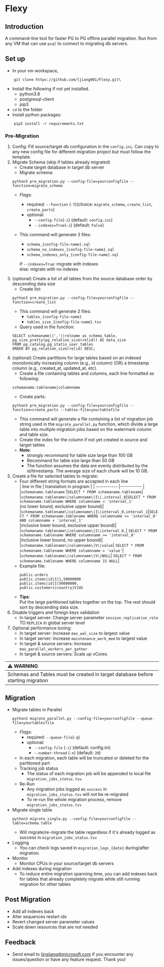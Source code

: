 # Flexy
## Introduction
A command-line tool for faster PG to PG offline parallel migration. Run from any VM that can use `psql` to connect to migrating db servers.
## Set up
* In your vm workspace, 
```
    git clone https://github.com/ljiang001/Flexy.git\
```
* Install the following if not yet installed.
    * python3.8
    * postgresql-client
    * pip3
* `cd` to the folder
* Install python packages:
```
    pip3 install -r requirements.txt
```  
### Pre-Migration
1. Config: Fill source/target db configuration in the `config.ini`. Can copy to any new config file for different migration project but must follow the template.
2. Migrate Schema (skip if tables already migrated)
    * Create target database in target db server
    * Migrate schema:<br>
     ```
     python3 pre_migration.py --config-file=yourconfigfile --function=migrate_schema
     ```
    * *Flags:*
        * required: `--function` (`-f`)(choice: `migrate_schema`, `create_list`, `create_parts`)
        * optional:
            * `--config-file`(`-i`) (default: `config.ini`)
            * `--indexes=True`(`-i`) (default: `False`)
    * This command will generate 3 files:
        * `schema_{config-file-name}.sql`
        * `schema_no_indexes_{config-file-name}.sql`
        * `schema_indexes_only_{config-file-name}.sql`
    
        if `--indexes=True`: migrate with indexes
        <br>else: migrate with no indexes
3. (optional) Create a list of all tables from the source database order by descending data size
    * Create list:<br>
     ```
     python3 pre_migration.py --config-file=yourconfigfile --function=create_list
     ```
    * This command will generate 2 files:
        * `tables_{config-file-name}`
        * `tables_size_{config-file-name}.tsv`
    * Query used in the function: 
    ```
    SELECT schemaname||'.'||relname as schema_table, pg_size_pretty(pg_relation_size(relid)) AS data_size
    FROM pg_catalog.pg_statio_user_tables
    ORDER BY pg_relation_size(relid) DESC;
     ```
4. (optional) Create partitions for large tables based on an indexed monotonically increasing column (e.g., id column) (OR) a timestamp column (e.g., created_at, updated_at, etc). 
    * Create a file containing tables and columns, each line formatted as following:
    ```
    schemaname.tablename|columnname
    ```
    * Create parts:
    ```
    python3 pre_migration.py --config-file=yourconfigfile --function=create_parts --tables-file=yourtablefile
    ```
    * This command will generate a file containing a list of migration job string used in the `migrate_parallel.py` function, which divide a large table into multiple migration jobs based on the watermark column and table size.  
    * Create the index for the column if not yet created in source and target tables 
    * **Note**: 
        * strongly recommand for table size large than 100 GB
        * Recommand for table size large than 50 GB
        * The function assumes the data are evenly distributed by the id/timestamp. The average size of each chunk will be 10 GB. 
5. Create a file for selected tables to migrate:
    * Four different string formats are accepted in each line <br>
        | line in file | translation in program |
        | -----------  |----------- |
        |`schemaname.tablename` |`SELECT * FROM schemaname.tablename`|
        |`schemaname.tablename\|columnname\|I\|,interval_0`|`SELECT * FROM schemaname.tablename WHERE columnname < 'interval_1'` <br>(no lower bound, exclusive upper bound)|
        |`schemaname.tablename\|columnname\|I\|interval_0,interval_1`|`SELECT * FROM schemaname.tablename WHERE columnname >= 'interval_0' AND columnname < 'interval_1'` <br>[inclusive lower bound, exclusive upper bound)|
        |`schemaname.tablename\|columnname\|I\|interval_0,`| `SELECT * FROM schemaname.tablename WHERE columnname >= 'interval_0'` <br> [inclusive lower bound, no upper bound)|
        |`schemaname.tablename\|columnname\|V\|value`| `SELECT * FROM schemaname.tablename WHERE columnname = 'value'`|
        |`schemaname.tablename\|columnname\|V\|NULL`| `SELECT * FROM schemaname.tablename WHERE columnname IS NULL`|
    * Example file:
         ```
         public.orders
         public.items|id|I|1,50000000
         public.items|id|I|50000000,
         public.customers|country|V|US
         ```  
    * **Tips**: <br>
        Put the large partitioned tables together on the top. The rest should sort by descending data size. 
4. Disable triggers and foreign keys validation
    * In target server: Change server parameter `session_replication_role` TO `REPLICA` in global server level
5. Optional performance tuning:
    * In target server: Increase `max_wal_size` to largest value
    * In target server: Increase `maintenance_work_mem` to largest value
    * In target & source servers: Increase `max_parallel_workers_per_gather`
    * In target & source servers: Scale up vCores


| :warning: WARNING          |
|:---------------------------|
| Schemas and Tables must be created in target database before starting migration   |


## Migration
* Migrate tables in Parallel
    ```
    python3 migrate_parallel.py --config-file=yourconfigfile --queue-file=yourtablesfile
    ````
    * *Flags:*
        * required: `--queue-file`(`-q`)
        * optional:
            * `--config-file` (`-c`) (default: config.ini) 
            * `--number-thread` (`-n`) (default: `20`)
    * In each migration, each table will be truncated or deleted for the partitoned part
    * Tracking job status
        * The status of each migration job will be appended to local file `migration_jobs_status.tsv`.
    * Re-Run
        * Any migration jobs logged as `success` in `migration_jobs_status.tsv` will not be re-migrated
        * To re-run the whole migration process, remove `migration_jobs_status.tsv`
* Migrate single table
    ```
    python3 migrate_single.py --config-file=yourconfigfile --table=schema.table
    ```
    * Will migrate/re-migrate the table regardless if it's already logged as success in `migration_jobs_status.tsv`
* Logging
    * You can check logs saved in `migration_logs_{date}` during/after migration.
* Monitor
    * Monitor CPUs in your source/target db servers
* Add indexes during migration
    * To reduce entire migration spanning time, you can add indexes back for tables that already completely migrate while still running migration for other tables
## Post Migration
* Add all indexes back
* Alter sequences restart ids
* Revert changed server parameter values
* Scale down resources that are not needed
## Feedback
* Send email to lingjiang@microsoft.com if you encounter any issues/question or have any feature request. Thank you!